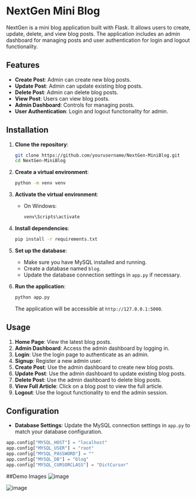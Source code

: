 # NextGen Mini Blog

NextGen is a mini blog application built with Flask. It allows users to create, update, delete, and view blog posts. The application includes an admin dashboard for managing posts and user authentication for login and logout functionality.

## Features

- **Create Post**: Admin can create new blog posts.
- **Update Post**: Admin can update existing blog posts.
- **Delete Post**: Admin can delete blog posts.
- **View Post**: Users can view blog posts.
- **Admin Dashboard**: Controls for managing posts.
- **User Authentication**: Login and logout functionality for admin.


## Installation

1. **Clone the repository**:

    ```sh
    git clone https://github.com/yourusername/NextGen-MiniBlog.git
    cd NextGen-MiniBlog
    ```

2. **Create a virtual environment**:

    ```sh
    python -m venv venv
    ```

3. **Activate the virtual environment**:

    - On Windows:
      ```sh
      venv\Scripts\activate
      ```
    

4. **Install dependencies**:

    ```sh
    pip install -r requirements.txt
    ```

5. **Set up the database**:
   - Make sure you have MySQL installed and running.
   - Create a database named `blog`.
   - Update the database connection settings in `app.py` if necessary.

6. **Run the application**:

    ```sh
    python app.py
    ```

    The application will be accessible at `http://127.0.0.1:5000`.

## Usage

1. **Home Page**: View the latest blog posts.
2. **Admin Dashboard**: Access the admin dashboard by logging in.
3. **Login**: Use the login page to authenticate as an admin.
4. **Signup**: Register a new admin user.
5. **Create Post**: Use the admin dashboard to create new blog posts.
6. **Update Post**: Use the admin dashboard to update existing blog posts.
7. **Delete Post**: Use the admin dashboard to delete blog posts.
8. **View Full Article**: Click on a blog post to view the full article.
9. **Logout**: Use the logout functionality to end the admin session.

## Configuration

- **Database Settings**: Update the MySQL connection settings in `app.py` to match your database configuration.

```python
app.config["MYSQL_HOST"] = "localhost"
app.config["MYSQL_USER"] = "root"
app.config["MYSQL_PASSWORD"] = ""
app.config["MYSQL_DB"] = "blog"
app.config["MYSQL_CURSORCLASS"] = "DictCursor"
```

##Demo Images
![image](https://github.com/bnaveenbharathi/miniblog/assets/144258519/034d2117-d6d5-403f-8bc2-6d8aea23e124)

![image](https://github.com/bnaveenbharathi/miniblog/assets/144258519/749dcb1f-0b72-43c5-80b4-5f3ccc8a21d3)



